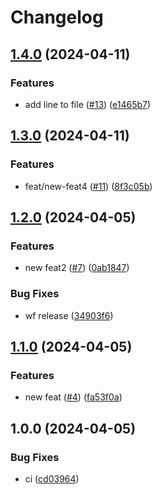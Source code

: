 # Changelog

## [1.4.0](https://github.com/universal-itengineer/release-test/compare/v1.3.0...v1.4.0) (2024-04-11)


### Features

* add line to file ([#13](https://github.com/universal-itengineer/release-test/issues/13)) ([e1465b7](https://github.com/universal-itengineer/release-test/commit/e1465b7118cbf33a7826cea6c36b03891b64a8b4))

## [1.3.0](https://github.com/universal-itengineer/release-test/compare/v1.2.0...v1.3.0) (2024-04-11)


### Features

* feat/new-feat4 ([#11](https://github.com/universal-itengineer/release-test/issues/11)) ([8f3c05b](https://github.com/universal-itengineer/release-test/commit/8f3c05b4a56ba849edf0ef67682e04b51719d5b5))

## [1.2.0](https://github.com/universal-itengineer/release-test/compare/v1.1.0...v1.2.0) (2024-04-05)


### Features

* new feat2 ([#7](https://github.com/universal-itengineer/release-test/issues/7)) ([0ab1847](https://github.com/universal-itengineer/release-test/commit/0ab1847360069aa6d8faa91cddb9d4e19a235bee))


### Bug Fixes

* wf release ([34903f6](https://github.com/universal-itengineer/release-test/commit/34903f69895d9ded44d601ad020234d638ba0268))

## [1.1.0](https://github.com/universal-itengineer/release-test/compare/v1.0.0...v1.1.0) (2024-04-05)


### Features

* new feat ([#4](https://github.com/universal-itengineer/release-test/issues/4)) ([fa53f0a](https://github.com/universal-itengineer/release-test/commit/fa53f0ac452212c98920afda822e1673d4b82e81))

## 1.0.0 (2024-04-05)


### Bug Fixes

* ci ([cd03964](https://github.com/universal-itengineer/release-test/commit/cd03964642299a13937911cbab57952dd39812ba))
